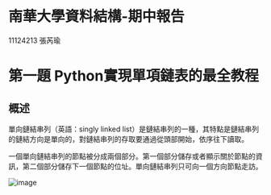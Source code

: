 # 南華大學資料結構-期中報告
11124213 張芮瑜
# 第一題 Python實現單項鏈表的最全教程
## 概述
單向鏈結串列（英語：singly linked list）是鏈結串列的一種，其特點是鏈結串列的鏈結方向是單向的，對鏈結串列的存取要通過從頭部開始，依序往下讀取。

一個單向鏈結串列的節點被分成兩個部分。第一個部分儲存或者顯示關於節點的資訊，第二個部分儲存下一個節點的位址。單向鏈結串列只可向一個方向節點走訪。

![image](https://github.com/user-attachments/assets/c9b9791b-0b2c-4668-aba5-b06199dced74)
